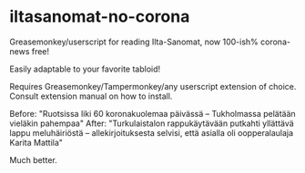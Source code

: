 # iltasanomat-no-corona
Greasemonkey/userscript for reading Ilta-Sanomat, now 100-ish% corona-news free!

Easily adaptable to your favorite tabloid!

Requires Greasemonkey/Tampermonkey/any userscript extension of choice. Consult extension manual on how to install.

Before: "Ruotsissa liki 60 koronakuolemaa päivässä – Tukholmassa pelätään vieläkin pahempaa"
After: "Turkulaistalon rappukäytävään putkahti yllättävä lappu meluhäiriöstä – allekirjoituksesta selvisi, että asialla oli oopperalaulaja Karita Mattila"

Much better.
